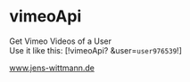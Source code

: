 # vimeoApi

Get Vimeo Videos of a User  
Use it like this: [!vimeoApi? &user=`user976539`!]

www.jens-wittmann.de